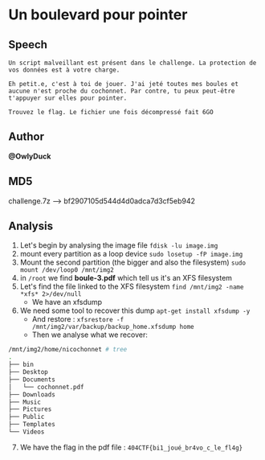 # Un boulevard pour pointer

## Speech
```
Un script malveillant est présent dans le challenge. La protection de vos données est à votre charge.

Eh petit.e, c'est à toi de jouer. J'ai jeté toutes mes boules et aucune n'est proche du cochonnet. Par contre, tu peux peut-être t'appuyer sur elles pour pointer.

Trouvez le flag. Le fichier une fois décompressé fait 6GO
```

## Author

**@OwlyDuck**

## MD5

challenge.7z --> bf2907105d544d4d0adca7d3cf5eb942

## Analysis
1. Let's begin by analysing the image file `fdisk -lu image.img`
2. mount every partition as a loop device `sudo losetup -fP image.img`
3. Mount the second partition (the bigger and also the filesystem) `sudo mount /dev/loop0 /mnt/img2`
4. in `/root` we find **boule-3.pdf** which tell us it's an XFS filesystem
5. Let's find the file linked to the XFS filesystem `find /mnt/img2 -name *xfs* 2>/dev/null`
    - We have an xfsdump
6. We need some tool to recover this dump `apt-get install xfsdump -y`
    - And restore : `xfsrestore -f /mnt/img2/var/backup/backup_home.xfsdump home`
    - Then we analyse what we recover:
```bash
/mnt/img2/home/nicochonnet # tree
.
├── bin
├── Desktop
├── Documents
│   └── cochonnet.pdf
├── Downloads
├── Music
├── Pictures
├── Public
├── Templates
└── Videos
```
7. We have the flag in the pdf file : `404CTF{bi1_joué_br4vo_c_le_fl4g}`